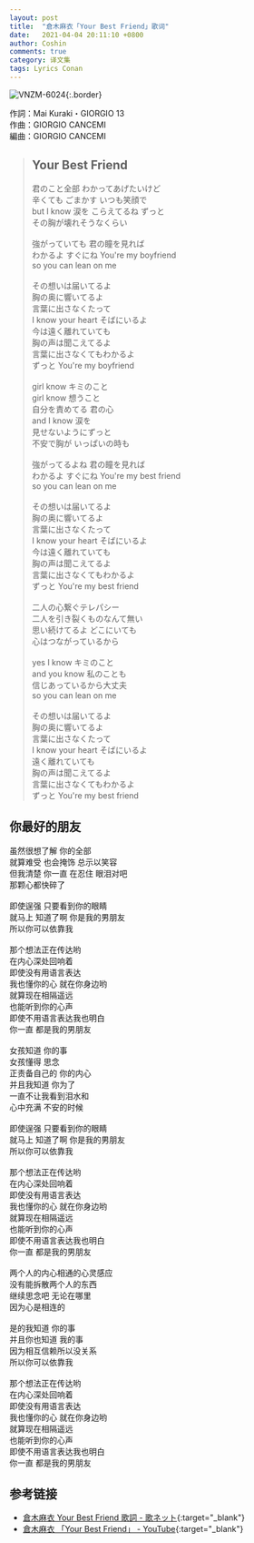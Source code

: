 ```yaml
---
layout: post
title:  "倉木麻衣「Your Best Friend」歌词"
date:   2021-04-04 20:11:10 +0800
author: Coshin
comments: true
category: 译文集
tags: Lyrics Conan
---
```

![VNZM-6024](https://is5-ssl.mzstatic.com/image/thumb/Music/v4/4d/06/43/4d06437b-0666-9c53-8c09-dddd700c7070/source/600x600bb.jpg){:.border}

作詞：Mai Kuraki・GIORGIO 13<br>
作曲：GIORGIO CANCEMI<br>
編曲：GIORGIO CANCEMI

<blockquote class="original">
  <h2>Your Best Friend</h2>
  <p>
    君のこと全部 わかってあげたいけど<br>
    辛くても ごまかす いつも笑顔で<br>
    but I know 涙を こらえてるね ずっと<br>
    その胸が壊れそうなくらい<br>
    <br>
    強がっていても 君の瞳を見れば<br>
    わかるよ すぐにね You're my boyfriend<br>
    so you can lean on me<br>
    <br>
    その想いは届いてるよ<br>
    胸の奥に響いてるよ<br>
    言葉に出さなくたって<br>
    I know your heart そばにいるよ<br>
    今は遠く離れていても<br>
    胸の声は聞こえてるよ<br>
    言葉に出さなくてもわかるよ<br>
    ずっと You're my boyfriend<br>
    <br>
    girl know キミのこと<br>
    girl know 想うこと<br>
    自分を責めてる 君の心<br>
    and I know 涙を<br>
    見せないようにずっと<br>
    不安で胸が いっぱいの時も<br>
    <br>
    強がってるよね 君の瞳を見れば<br>
    わかるよ すぐにね You're my best friend<br>
    so you can lean on me<br>
    <br>
    その想いは届いてるよ<br>
    胸の奥に響いてるよ<br>
    言葉に出さなくたって<br>
    I know your heart そばにいるよ<br>
    今は遠く離れていても<br>
    胸の声は聞こえてるよ<br>
    言葉に出さなくてもわかるよ<br>
    ずっと You're my best friend<br>
    <br>
    二人の心繋ぐテレパシー<br>
    二人を引き裂くものなんて無い<br>
    思い続けてるよ どこにいても<br>
    心はつながっているから<br>
    <br>
    yes I know キミのこと<br>
    and you know 私のことも<br>
    信じあっているから大丈夫<br>
    so you can lean on me<br>
    <br>
    その想いは届いてるよ<br>
    胸の奥に響いてるよ<br>
    言葉に出さなくたって<br>
    I know your heart そばにいるよ<br>
    遠く離れていても<br>
    胸の声は聞こえてるよ<br>
    言葉に出さなくてもわかるよ<br>
    ずっと You're my best friend
  </p>
</blockquote>

<div class="translation">
  <h2>你最好的朋友</h2>
  <p>
    虽然很想了解 你的全部<br>
    就算难受 也会掩饰 总示以笑容<br>
    但我清楚 你一直 在忍住 眼泪对吧<br>
    那颗心都快碎了<br>
    <br>
    即使逞强 只要看到你的眼睛<br>
    就马上 知道了啊 你是我的男朋友<br>
    所以你可以依靠我<br>
    <br>
    那个想法正在传达哟<br>
    在内心深处回响着<br>
    即使没有用语言表达<br>
    我也懂你的心 就在你身边哟<br>
    就算现在相隔遥远<br>
    也能听到你的心声<br>
    即使不用语言表达我也明白<br>
    你一直 都是我的男朋友<br>
    <br>
    女孩知道 你的事<br>
    女孩懂得 思念<br>
    正责备自己的 你的内心<br>
    并且我知道 你为了<br>
    一直不让我看到泪水和<br>
    心中充满 不安的时候<br>
    <br>
    即使逞强 只要看到你的眼睛<br>
    就马上 知道了啊 你是我的男朋友<br>
    所以你可以依靠我<br>
    <br>
    那个想法正在传达哟<br>
    在内心深处回响着<br>
    即使没有用语言表达<br>
    我也懂你的心 就在你身边哟<br>
    就算现在相隔遥远<br>
    也能听到你的心声<br>
    即使不用语言表达我也明白<br>
    你一直 都是我的男朋友<br>
    <br>
    两个人的内心相通的心灵感应<br>
    没有能拆散两个人的东西<br>
    继续思念吧 无论在哪里<br>
    因为心是相连的<br>
    <br>
    是的我知道 你的事<br>
    并且你也知道 我的事<br>
    因为相互信赖所以没关系<br>
    所以你可以依靠我<br>
    <br>
    那个想法正在传达哟<br>
    在内心深处回响着<br>
    即使没有用语言表达<br>
    我也懂你的心 就在你身边哟<br>
    就算现在相隔遥远<br>
    也能听到你的心声<br>
    即使不用语言表达我也明白<br>
    你一直 都是我的男朋友
  </p>
</div>

## 参考链接

* [倉木麻衣 Your Best Friend 歌詞 - 歌ネット](https://www.uta-net.com/song/120572/){:target="_blank"}
* [倉木麻衣 「Your Best Friend」 - YouTube](https://youtu.be/jiH9c-EGBsI){:target="_blank"}
